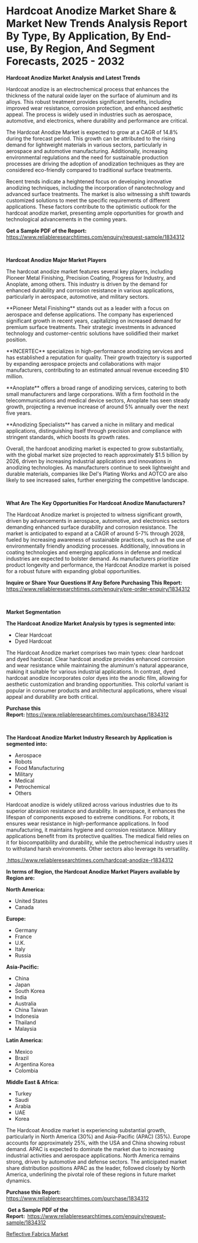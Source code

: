 <p><h1>Hardcoat Anodize Market Share & Market New Trends Analysis Report By Type, By Application, By End-use, By Region, And Segment Forecasts, 2025 - 2032</h1></p><p><strong>Hardcoat Anodize Market Analysis and Latest Trends</strong></p>
<p><p>Hardcoat anodize is an electrochemical process that enhances the thickness of the natural oxide layer on the surface of aluminum and its alloys. This robust treatment provides significant benefits, including improved wear resistance, corrosion protection, and enhanced aesthetic appeal. The process is widely used in industries such as aerospace, automotive, and electronics, where durability and performance are critical.</p><p>The Hardcoat Anodize Market is expected to grow at a CAGR of 14.8% during the forecast period. This growth can be attributed to the rising demand for lightweight materials in various sectors, particularly in aerospace and automotive manufacturing. Additionally, increasing environmental regulations and the need for sustainable production processes are driving the adoption of anodization techniques as they are considered eco-friendly compared to traditional surface treatments.</p><p>Recent trends indicate a heightened focus on developing innovative anodizing techniques, including the incorporation of nanotechnology and advanced surface treatments. The market is also witnessing a shift towards customized solutions to meet the specific requirements of different applications. These factors contribute to the optimistic outlook for the hardcoat anodize market, presenting ample opportunities for growth and technological advancements in the coming years.</p></p>
<p><strong>Get a Sample PDF of the Report:&nbsp;</strong> <a href="https://www.reliableresearchtimes.com/enquiry/request-sample/1834312?utm_campaign=3565&utm_medium=2&utm_source=Github&utm_content=ia&utm_term=02042025&utm_id=hardcoat-anodize">https://www.reliableresearchtimes.com/enquiry/request-sample/1834312</a></p>
<p>&nbsp;</p>
<p><strong>Hardcoat Anodize Major Market Players</strong></p>
<p><p>The hardcoat anodize market features several key players, including Pioneer Metal Finishing, Precision Coating, Progress for Industry, and Anoplate, among others. This industry is driven by the demand for enhanced durability and corrosion resistance in various applications, particularly in aerospace, automotive, and military sectors.</p><p>**Pioneer Metal Finishing** stands out as a leader with a focus on aerospace and defense applications. The company has experienced significant growth in recent years, capitalizing on increased demand for premium surface treatments. Their strategic investments in advanced technology and customer-centric solutions have solidified their market position.</p><p>**INCERTEC** specializes in high-performance anodizing services and has established a reputation for quality. Their growth trajectory is supported by expanding aerospace projects and collaborations with major manufacturers, contributing to an estimated annual revenue exceeding $10 million.</p><p>**Anoplate** offers a broad range of anodizing services, catering to both small manufacturers and large corporations. With a firm foothold in the telecommunications and medical device sectors, Anoplate has seen steady growth, projecting a revenue increase of around 5% annually over the next five years.</p><p>**Anodizing Specialists** has carved a niche in military and medical applications, distinguishing itself through precision and compliance with stringent standards, which boosts its growth rates.</p><p>Overall, the hardcoat anodizing market is expected to grow substantially, with the global market size projected to reach approximately $1.5 billion by 2026, driven by increasing industrial applications and innovations in anodizing technologies. As manufacturers continue to seek lightweight and durable materials, companies like Del's Plating Works and AOTCO are also likely to see increased sales, further energizing the competitive landscape.</p></p>
<p>&nbsp;</p>
<p><strong>What Are The Key Opportunities For Hardcoat Anodize Manufacturers?</strong></p>
<p><p>The Hardcoat Anodize market is projected to witness significant growth, driven by advancements in aerospace, automotive, and electronics sectors demanding enhanced surface durability and corrosion resistance. The market is anticipated to expand at a CAGR of around 5-7% through 2028, fueled by increasing awareness of sustainable practices, such as the use of environmentally friendly anodizing processes. Additionally, innovations in coating technologies and emerging applications in defense and medical industries are expected to bolster demand. As manufacturers prioritize product longevity and performance, the Hardcoat Anodize market is poised for a robust future with expanding global opportunities.</p></p>
<p><strong>Inquire or Share Your Questions If Any Before Purchasing This Report:</strong> <a href="https://www.reliableresearchtimes.com/enquiry/pre-order-enquiry/1834312?utm_campaign=3565&utm_medium=2&utm_source=Github&utm_content=ia&utm_term=02042025&utm_id=hardcoat-anodize">https://www.reliableresearchtimes.com/enquiry/pre-order-enquiry/1834312</a></p>
<p>&nbsp;</p>
<p><strong>Market Segmentation</strong></p>
<p><strong>The Hardcoat Anodize Market Analysis by types is segmented into:</strong></p>
<p><ul><li>Clear Hardcoat</li><li>Dyed Hardcoat</li></ul></p>
<p><p>The Hardcoat Anodize market comprises two main types: clear hardcoat and dyed hardcoat. Clear hardcoat anodize provides enhanced corrosion and wear resistance while maintaining the aluminum's natural appearance, making it suitable for various industrial applications. In contrast, dyed hardcoat anodize incorporates color dyes into the anodic film, allowing for aesthetic customization and branding opportunities. This colorful variant is popular in consumer products and architectural applications, where visual appeal and durability are both critical.</p></p>
<p><strong>Purchase this Report:&nbsp;</strong><a href="https://www.reliableresearchtimes.com/purchase/1834312?utm_campaign=3565&utm_medium=2&utm_source=Github&utm_content=ia&utm_term=02042025&utm_id=hardcoat-anodize">https://www.reliableresearchtimes.com/purchase/1834312</a></p>
<p>&nbsp;</p>
<p><strong>The Hardcoat Anodize Market Industry Research by Application is segmented into:</strong></p>
<p><ul><li>Aerospace</li><li>Robots</li><li>Food Manufacturing</li><li>Military</li><li>Medical</li><li>Petrochemical</li><li>Others</li></ul></p>
<p><p>Hardcoat anodize is widely utilized across various industries due to its superior abrasion resistance and durability. In aerospace, it enhances the lifespan of components exposed to extreme conditions. For robots, it ensures wear resistance in high-performance applications. In food manufacturing, it maintains hygiene and corrosion resistance. Military applications benefit from its protective qualities. The medical field relies on it for biocompatibility and durability, while the petrochemical industry uses it to withstand harsh environments. Other sectors also leverage its versatility.</p></p>
<p><a href="https://www.reliableresearchtimes.com/hardcoat-anodize-r1834312?utm_campaign=3565&utm_medium=2&utm_source=Github&utm_content=ia&utm_term=02042025&utm_id=hardcoat-anodize">&nbsp;https://www.reliableresearchtimes.com/hardcoat-anodize-r1834312</a></p>
<p><strong>In terms of Region, the Hardcoat Anodize Market Players available by Region are:</strong></p>
<p>
    <p> <strong> North America: </strong>
        <ul>
            <li>United States</li>
            <li>Canada</li>
        </ul>
        </p> 
    <p> <strong> Europe: </strong>
        <ul>
            <li>Germany</li>
            <li>France</li>
            <li>U.K.</li>
            <li>Italy</li>
            <li>Russia</li>
        </ul>
        </p> 
    <p> <strong> Asia-Pacific: </strong>
        <ul>
            <li>China</li>
            <li>Japan</li>
            <li>South Korea</li>
            <li>India</li>
            <li>Australia</li>
            <li>China Taiwan</li>
            <li>Indonesia</li>
            <li>Thailand</li>
            <li>Malaysia</li>
        </ul>
        </p> 
    <p> <strong> Latin America: </strong>
        <ul>
            <li>Mexico</li>
            <li>Brazil</li>
            <li>Argentina Korea</li>
            <li>Colombia</li>
        </ul>
        </p> 
    <p> <strong> Middle East & Africa: </strong>
        <ul>
            <li>Turkey</li>
            <li>Saudi</li>
            <li>Arabia</li>
            <li>UAE</li>
            <li>Korea</li>
        </ul>
    </p>
    </p>
<p><p>The Hardcoat Anodize market is experiencing substantial growth, particularly in North America (30%) and Asia-Pacific (APAC) (35%). Europe accounts for approximately 25%, with the USA and China showing robust demand. APAC is expected to dominate the market due to increasing industrial activities and aerospace applications. North America remains strong, driven by automotive and defense sectors. The anticipated market share distribution positions APAC as the leader, followed closely by North America, underlining the pivotal role of these regions in future market dynamics.</p></p>
<p><strong>Purchase this Report: </strong><a href="https://www.reliableresearchtimes.com/purchase/1834312?utm_campaign=3565&utm_medium=2&utm_source=Github&utm_content=ia&utm_term=02042025&utm_id=hardcoat-anodize">https://www.reliableresearchtimes.com/purchase/1834312</a></p>
<p>&nbsp;<strong>Get a Sample PDF of the Report:&nbsp;&nbsp;</strong><a href="https://www.reliableresearchtimes.com/enquiry/request-sample/1834312?utm_campaign=3565&utm_medium=2&utm_source=Github&utm_content=ia&utm_term=02042025&utm_id=hardcoat-anodize">https://www.reliableresearchtimes.com/enquiry/request-sample/1834312</a></p>
<p><strong></strong></p>
<p><p><a href="https://github.com/fraryatena85/Market-Research-Report-List-1/blob/main/reflective-fabrics-market.md?utm_campaign=3565&utm_medium=2&utm_source=Github&utm_content=ia&utm_term=02042025&utm_id=hardcoat-anodize">Reflective Fabrics Market</a></p></p>